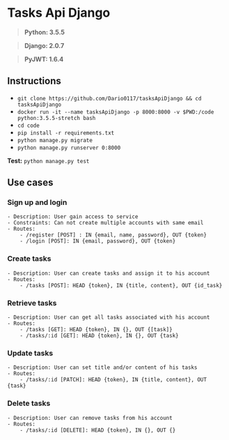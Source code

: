 # Tasks Api Django

> **Python: 3.5.5**

> **Django: 2.0.7**

> **PyJWT: 1.6.4**

## Instructions

- `git clone https://github.com/Dario0117/tasksApiDjango && cd tasksApiDjango`
- `docker run -it --name tasksApiDjango -p 8000:8000 -v $PWD:/code python:3.5.5-stretch bash`
- `cd code`
- `pip install -r requirements.txt`
- `python manage.py migrate`
- `python manage.py runserver 0:8000`

**Test:** `python manage.py test`

## Use cases

### Sign up and login

    - Description: User gain access to service
    - Constraints: Can not create multiple accounts with same email
    - Routes:
        - /register [POST] : IN {email, name, password}, OUT {token}
        - /login [POST]: IN {email, password}, OUT {token}

### Create tasks

    - Description: User can create tasks and assign it to his account
    - Routes:
        - /tasks [POST]: HEAD {token}, IN {title, content}, OUT {id_task}

### Retrieve tasks

    - Description: User can get all tasks associated with his account
    - Routes:
        - /tasks [GET]: HEAD {token}, IN {}, OUT {[task]}
        - /tasks/:id [GET]: HEAD {token}, IN {}, OUT {task}

### Update tasks

    - Description: User can set title and/or content of his tasks
    - Routes:
        - /tasks/:id [PATCH]: HEAD {token}, IN {title, content}, OUT {task}

### Delete tasks

    - Description: User can remove tasks from his account
    - Routes:
        - /tasks/:id [DELETE]: HEAD {token}, IN {}, OUT {}